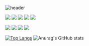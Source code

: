 ![header](https://capsule-render.vercel.app/api?type=waving&color=gradient&height=190&animation=fadeIn&section=header&text=Welcome😎&fontAlign=30&extBg=282829&customColorList=0,2,2,5,30&fontColor=444444) 



  
  <img src="https://img.shields.io/badge/html5-E34F26?style=for-the-badge&logo=html5&logoColor=white"> <img src="https://img.shields.io/badge/css-1572B6?style=for-the-badge&logo=css3&logoColor=white"> <img src="https://img.shields.io/badge/scss-CC6699?style=for-the-badge&logo=sass&logoColor=white"> <img src="https://img.shields.io/badge/jquery-0769AD?style=for-the-badge&logo=jquery&logoColor=white"> <img src="https://img.shields.io/badge/javascript-F7DF1E?style=for-the-badge&logo=javascript&logoColor=white"> 

  <img src="https://img.shields.io/badge/react-61DAFB?style=for-the-badge&logo=react&logoColor=black"> <img src="https://img.shields.io/badge/github-181717?style=for-the-badge&logo=github&logoColor=white"> <img src="https://img.shields.io/badge/git-F05032?style=for-the-badge&logo=git&logoColor=white"> <img src="https://img.shields.io/badge/fontawesome-339AF0?style=for-the-badge&logo=fontawesome&logoColor=white">


[![Top Langs](https://github-readme-stats.vercel.app/api/top-langs/?username=ImSinYeong&layout=compact)](https://github.com/anuraghazra/github-readme-stats)
![Anurag's GitHub stats](https://github-readme-stats.vercel.app/api?username=ImSinYeong&show_icons=true&theme=radical)
<!---
ImSinYeong/ImSinYeong is a ✨ special ✨ repository because its `README.md` (this file) appears on your GitHub profile.
You can click the Preview link to take a look at your changes.
--->
